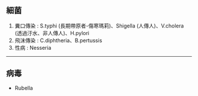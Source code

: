## 細菌
1. 糞口傳染 : S.typhi (長期帶原者-傷寒瑪莉)、Shigella (人傳人)、V.cholera (透過汙水、非人傳人)、H.pylori
2. 飛沫傳染 : C.diphtheria、B.pertussis
3. 性病 : Nesseria
***
## 病毒
- Rubella